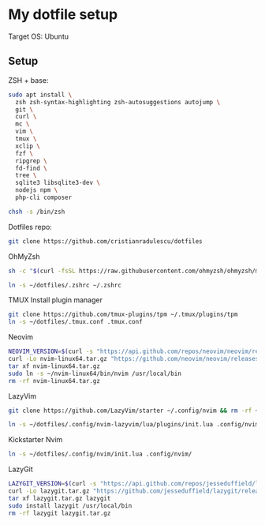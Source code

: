 My dotfile setup
================

Target OS: Ubuntu

Setup
-----

ZSH + base:

```sh
sudo apt install \
  zsh zsh-syntax-highlighting zsh-autosuggestions autojump \
  git \
  curl \
  mc \
  vim \
  tmux \
  xclip \
  fzf \
  ripgrep \
  fd-find \
  tree \
  sqlite3 libsqlite3-dev \
  nodejs npm \
  php-cli composer

chsh -s /bin/zsh
```

Dotfiles repo:

```sh
git clone https://github.com/cristianradulescu/dotfiles
```

OhMyZsh

```sh
sh -c "$(curl -fsSL https://raw.githubusercontent.com/ohmyzsh/ohmyzsh/master/tools/install.sh)"

ln -s ~/dotfiles/.zshrc ~/.zshrc
```

TMUX
Install plugin manager

```sh
git clone https://github.com/tmux-plugins/tpm ~/.tmux/plugins/tpm
ln -s ~/dotfiles/.tmux.conf .tmux.conf
```

Neovim 

```sh
NEOVIM_VERSION=$(curl -s "https://api.github.com/repos/neovim/neovim/releases/latest" | grep -Po '"tag_name": "v\K[^"]*')
curl -Lo nvim-linux64.tar.gz "https://github.com/neovim/neovim/releases/download/v${NEOVIM_VERSION}/nvim-linux64.tar.gz"
tar xf nvim-linux64.tar.gz
sudo ln -s ~/nvim-linux64/bin/nvim /usr/local/bin
rm -rf nvim-linux64.tar.gz
```


LazyVim

```sh
git clone https://github.com/LazyVim/starter ~/.config/nvim && rm -rf ~/.config/nvim/.git

ln -s ~/dotfiles/.config/nvim-lazyvim/lua/plugins/init.lua .config/nvim/lua/plugins/init.lua
```

Kickstarter Nvim

```sh
ln -s ~/dotfiles/.config/nvim/init.lua .config/nvim/
```


LazyGit

```sh
LAZYGIT_VERSION=$(curl -s "https://api.github.com/repos/jesseduffield/lazygit/releases/latest" | grep -Po '"tag_name": "v\K[^"]*')
curl -Lo lazygit.tar.gz "https://github.com/jesseduffield/lazygit/releases/latest/download/lazygit_${LAZYGIT_VERSION}_Linux_x86_64.tar.gz"
tar xf lazygit.tar.gz lazygit
sudo install lazygit /usr/local/bin
rm -rf lazygit lazygit.tar.gz
```
